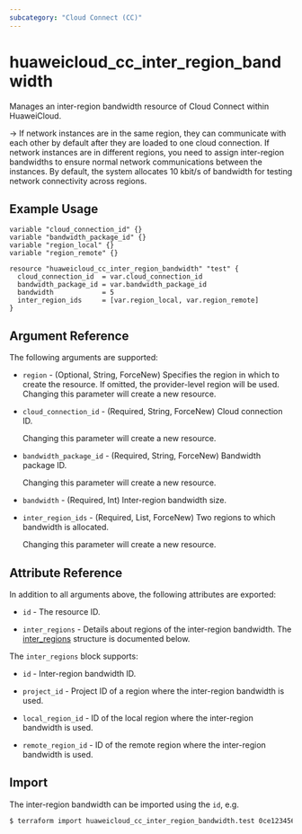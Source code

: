 ```yaml
---
subcategory: "Cloud Connect (CC)"
---
```


# huaweicloud_cc_inter_region_bandwidth

Manages an inter-region bandwidth resource of Cloud Connect within HuaweiCloud.  

-> If network instances are in the same region, they can communicate with each other by default after they are loaded
   to one cloud connection. If network instances are in different regions, you need to assign inter-region bandwidths
   to ensure normal network communications between the instances.
   By default, the system allocates 10 kbit/s of bandwidth for testing network connectivity across regions.

## Example Usage

```hcl
variable "cloud_connection_id" {}
variable "bandwidth_package_id" {}
variable "region_local" {}
variable "region_remote" {}

resource "huaweicloud_cc_inter_region_bandwidth" "test" {
  cloud_connection_id  = var.cloud_connection_id
  bandwidth_package_id = var.bandwidth_package_id
  bandwidth            = 5
  inter_region_ids     = [var.region_local, var.region_remote]
}
```

## Argument Reference

The following arguments are supported:

* `region` - (Optional, String, ForceNew) Specifies the region in which to create the resource.
  If omitted, the provider-level region will be used. Changing this parameter will create a new resource.

* `cloud_connection_id` - (Required, String, ForceNew) Cloud connection ID.

  Changing this parameter will create a new resource.

* `bandwidth_package_id` - (Required, String, ForceNew) Bandwidth package ID.

  Changing this parameter will create a new resource.

* `bandwidth` - (Required, Int) Inter-region bandwidth size.  

* `inter_region_ids` - (Required, List, ForceNew) Two regions to which bandwidth is allocated.  

  Changing this parameter will create a new resource.

## Attribute Reference

In addition to all arguments above, the following attributes are exported:

* `id` - The resource ID.

* `inter_regions` - Details about regions of the inter-region bandwidth.
  The [inter_regions](#interRegionBandwidth_Inter_Regions) structure is documented below.

<a name="interRegionBandwidth_Inter_Regions"></a>
The `inter_regions` block supports:

* `id` - Inter-region bandwidth ID.

* `project_id` - Project ID of a region where the inter-region bandwidth is used.

* `local_region_id` - ID of the local region where the inter-region bandwidth is used.

* `remote_region_id` - ID of the remote region where the inter-region bandwidth is used.

## Import

The inter-region bandwidth can be imported using the `id`, e.g.

```bash
$ terraform import huaweicloud_cc_inter_region_bandwidth.test 0ce123456a00f2591fabc00385ff1234
```
